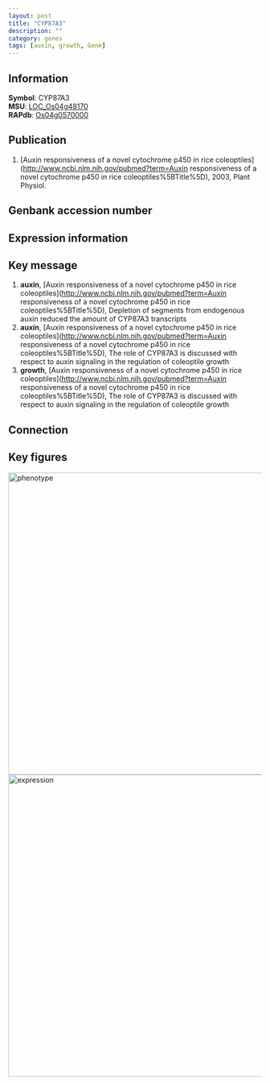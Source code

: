 ```yaml
---
layout: post
title: "CYP87A3"
description: ""
category: genes
tags: [auxin, growth, Gene]
---
```


## Information
__Symbol__: CYP87A3  
__MSU__: [LOC_Os04g48170](http://rice.plantbiology.msu.edu/cgi-bin/ORF_infopage.cgi?orf=LOC_Os04g48170)  
__RAPdb__: [Os04g0570000](http://rapdb.dna.affrc.go.jp/viewer/gbrowse_details/irgsp1?name=Os04g0570000)  

## Publication
1. [Auxin responsiveness of a novel cytochrome p450 in rice coleoptiles](http://www.ncbi.nlm.nih.gov/pubmed?term=Auxin responsiveness of a novel cytochrome p450 in rice coleoptiles%5BTitle%5D), 2003, Plant Physiol.

## Genbank accession number

## Expression information

## Key message
1. __auxin__, [Auxin responsiveness of a novel cytochrome p450 in rice coleoptiles](http://www.ncbi.nlm.nih.gov/pubmed?term=Auxin responsiveness of a novel cytochrome p450 in rice coleoptiles%5BTitle%5D),  Depletion of segments from endogenous auxin reduced the amount of CYP87A3 transcripts
2. __auxin__, [Auxin responsiveness of a novel cytochrome p450 in rice coleoptiles](http://www.ncbi.nlm.nih.gov/pubmed?term=Auxin responsiveness of a novel cytochrome p450 in rice coleoptiles%5BTitle%5D),  The role of CYP87A3 is discussed with respect to auxin signaling in the regulation of coleoptile growth
3. __growth__, [Auxin responsiveness of a novel cytochrome p450 in rice coleoptiles](http://www.ncbi.nlm.nih.gov/pubmed?term=Auxin responsiveness of a novel cytochrome p450 in rice coleoptiles%5BTitle%5D),  The role of CYP87A3 is discussed with respect to auxin signaling in the regulation of coleoptile growth

## Connection

## Key figures
<img src="http://ricencode.github.io/images/CYP87A3.pheno.png" alt="phenotype"  style="width: 600px;"/>

<img src="http://ricencode.github.io/images/CYP87A3.exp.png" alt="expression"  style="width: 600px;"/>


